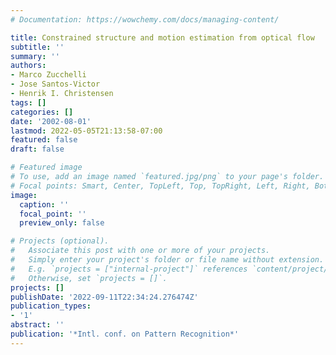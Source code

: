 ```yaml
---
# Documentation: https://wowchemy.com/docs/managing-content/

title: Constrained structure and motion estimation from optical flow
subtitle: ''
summary: ''
authors:
- Marco Zucchelli
- Jose Santos-Victor
- Henrik I. Christensen
tags: []
categories: []
date: '2002-08-01'
lastmod: 2022-05-05T21:13:58-07:00
featured: false
draft: false

# Featured image
# To use, add an image named `featured.jpg/png` to your page's folder.
# Focal points: Smart, Center, TopLeft, Top, TopRight, Left, Right, BottomLeft, Bottom, BottomRight.
image:
  caption: ''
  focal_point: ''
  preview_only: false

# Projects (optional).
#   Associate this post with one or more of your projects.
#   Simply enter your project's folder or file name without extension.
#   E.g. `projects = ["internal-project"]` references `content/project/deep-learning/index.md`.
#   Otherwise, set `projects = []`.
projects: []
publishDate: '2022-09-11T22:34:24.276474Z'
publication_types:
- '1'
abstract: ''
publication: '*Intl. conf. on Pattern Recognition*'
---
```

